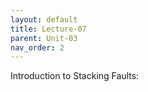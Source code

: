 ```yaml
---
layout: default
title: Lecture-07
parent: Unit-03
nav_order: 2
---
```


Introduction to Stacking Faults:


